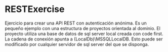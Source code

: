 # RESTExercise
Ejercicio para crear una API REST con autenticación anónima.
Es un pequeño ejemplo con una estructura de proyectos orientada al dominio. 
El proyecto utiliza una base de datos de sql server local creada con code first.
La cadena de conexión apunta a (LocalDb)\MSSQLLocalDB. Esto puede ser modificado por cualquier servidor de sql server del que se disponga.

